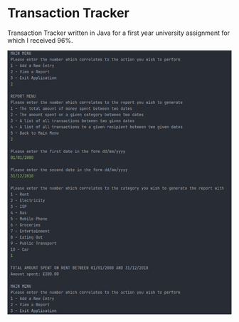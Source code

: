 # Transaction Tracker

Transaction Tracker written in Java for a first year university assignment for
which I received 96%.

![Screenshot](/.github/screenshot.png?raw=true "Screenshot")
